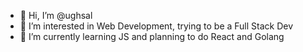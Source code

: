 - 👋 Hi, I’m @ughsal
- 👀 I’m interested in Web Development, trying to be a Full Stack Dev
- 🌱 I’m currently learning JS and planning to do React and Golang

